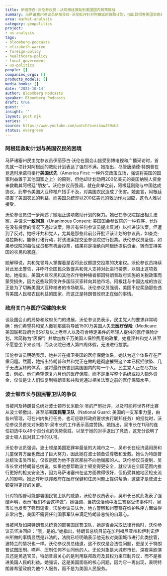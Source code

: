 ```yaml
---
title: 伊丽莎白·沃伦参议员：从阿根廷救助到美国国内政策挑战
summary: 马萨诸塞州参议员伊丽莎白·沃伦批评针对阿根廷的救助计划，指出其损害美国农民利益。她还讨论了政府关门对医疗保健的影响，并为波士顿市长吴弭辩护，反对特朗普总统的言论及部署国民警卫队的威胁。
area: market-analysis
category: geopolitics
project:
- us-analysis
tags:
- bloomberg-podcasts
- elizabeth-warren
- foreign-policy
- healthcare-policy
- local-government
- us-politics
people: []
companies_orgs: []
products_models: []
media_books: []
date: '2025-10-14'
author: Bloomberg Podcasts
speaker: Bloomberg Podcasts
draft: true
guest: ''
insight: ''
layout: post.njk
series: ''
source: https://www.youtube.com/watch?v=nibawZ39xU4
status: evergreen
---
```

### 阿根廷救助计划与美国农民的困境

马萨诸塞州民主党参议员伊丽莎白·沃伦在国会山接受彭博电视和广播采访时，首先就一项针对阿根廷的救助计划表达了强烈不满。她指出，尽管唐纳德·特朗普在竞选时承诺将奉行**美国优先**（America First: 一种外交政策立场，强调将美国的国家利益置于其他国家之上）的原则，但他却计划动用200亿美元的美国纳税人资金来救助其阿根廷“朋友”。沃伦参议员强调，就在此举之前，阿根廷刚刚与中国达成协议，此举令美国大豆种植户措手不及，对美国农民造成了伤害。她直言，阿根廷损害了美国农民的利益，而美国总统却以200亿美元的救助作为回应，这令人难以接受。

沃伦参议员进一步阐述了她阻止这项救助计划的努力。她已在参议院提出相关法案，并请求**一致同意**（Unanimous Consent: 美国国会参议院的一种程序，允许在没有投票的情况下通过议案，除非有任何参议员提出反对）以推进该法案，但遭到了反对。她呼吁共和党人，尤其是那些此前公开批评该计划的参议员，如查克·格拉斯利，能够付诸行动，将该法案提交至参议院进行投票。沃伦参议员坚信，如果参议院的每位成员都有机会投票，结果将是拒绝向阿根廷提供资金，转而支持美国的农民和家庭。

她解释说，共和党领导人掌握着是否将此议题提交投票的决定权。沃伦参议员持续对此发出警告，并呼吁全国民众敦促共和党人支持对此进行投票，以阻止这项救助。她指出，美国大豆农民和其他农作物种植者都因特朗普政府实施的关税政策而蒙受损失，因为这些政策使许多国际买家转向其他市场。阿根廷与中国达成的协议正是为了切断美国大豆种植者的市场联系。沃伦参议员强调，美国不应奖励那些违背美国人民和农民利益的国家，而这正是特朗普政府正在做的事情。

### 政府关门与医疗保健的未来

谈及国会山的局势和政府关门的进展，沃伦参议员表示，民主党人的要求非常明确：他们希望共和党人撤销那些将导致1500万美国人失去**医疗保险**（Medicare: 美国联邦政府为65岁及以上老年人以及符合特定条件的年轻人提供的医疗保险计划，常简称为“医保”）并增加数千万美国人保险费用的政策。她批评共和党人甚至不愿意坐下来谈判，而众议院已进入第四周休假，无法进行投票。

沃伦参议员明确表示，她并非在捍卫美国的医疗保健体系，她认为这个体系存在严重问题。然而，她指出特朗普和共和党正在做的是彻底摧毁这个本已摇摇欲坠、几乎无法运转的体系，这将最终伤害到美国国内的每一个人。民主党人正在尽力反击，例如，他们希望恢复六月份的医疗保障，而不是重写整个系统或投入额外资金，仅仅是让人们恢复到特朗普和共和党通过相关法案之前的医疗保障水平。

### 波士顿市长与国民警卫队的争议

当被问及特朗普总统对波士顿市长米歇尔·吴的严厉批评，以及可能将世界杯比赛从波士顿撤出、甚至部署**国民警卫队**（National Guard: 美国的一支军事力量，由各州管理，可在州内执行任务，也可应联邦政府要求执行联邦任务）的担忧时，沃伦参议员首先对米歇尔·吴市长的工作表示高度赞扬。她指出，吴市长在11月的连任初选中以49个百分点的优势获胜，以至于她的对手退出了竞选，这充分说明了波士顿人民对其工作的认可。

沃伦参议员强调，波士顿是美国犯罪率最低的大城市之一，吴市长在经济适用房和儿童保育方面也做出了巨大努力，因此她在波士顿备受尊敬和爱戴。她认为特朗普总统攻击吴市长，仅仅是因为他不喜欢那些不向他屈服的人。沃伦参议员提到，吴市长曾对特朗普总统说，如果他想帮助波士顿变得更安全，就应该在全国范围内推行更好的枪支安全法，因为马萨诸塞州在这方面做得很好，但仍受其他地区枪支流入的影响。她还呼吁联邦政府在医疗保健和住房问题上提供帮助，这些才是使波士顿变得更好的关键。

针对特朗普可能部署国民警卫队的威胁，沃伦参议员表示，吴市长已就此发表了强硬声明，表示“我们不会这样做”。她强调，当抗议活动中发生警察受伤事件时，吴市长也发表了强烈谴责。沃伦参议员认为，地方警察和州警察在维护秩序方面做得非常出色，美国不需要任何国家军队来满足特朗普总统的自尊心。

当被问及如果特朗普总统真的部署国民警卫队，她是否会采取法律行动时，沃伦参议员坚决回应：“哦，是的。”她指出，特朗普总统目前在加利福尼亚州和伊利诺伊州所做的事情显然是非法的，法院已经明确表示他无权对美国城市进行此类接管，波特兰的情况也一样。沃伦参议员总结道，这不仅仅是合法性问题，更是关于特朗普试图压制、噤声、压制任何不认同他的人。无论对象是大城市市长、深夜喜剧演员还是民选官员，特朗普最关心的是利用联邦政府及其权力来压制异议，而不是推进美国人民的利益。她强调，这是美国面临的核心问题，因为它一再出现，表明特朗普希望政府为他个人服务，而不是为美国人民服务。